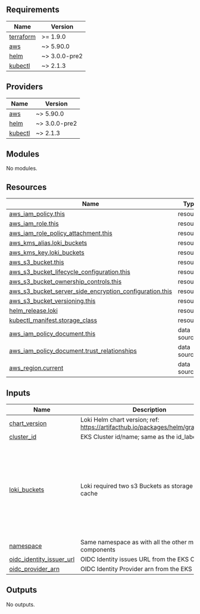 <!-- BEGIN_TF_DOCS -->
## Requirements

| Name | Version |
|------|---------|
| <a name="requirement_terraform"></a> [terraform](#requirement\_terraform) | >= 1.9.0 |
| <a name="requirement_aws"></a> [aws](#requirement\_aws) | ~> 5.90.0 |
| <a name="requirement_helm"></a> [helm](#requirement\_helm) | ~> 3.0.0-pre2 |
| <a name="requirement_kubectl"></a> [kubectl](#requirement\_kubectl) | ~> 2.1.3 |

## Providers

| Name | Version |
|------|---------|
| <a name="provider_aws"></a> [aws](#provider\_aws) | ~> 5.90.0 |
| <a name="provider_helm"></a> [helm](#provider\_helm) | ~> 3.0.0-pre2 |
| <a name="provider_kubectl"></a> [kubectl](#provider\_kubectl) | ~> 2.1.3 |

## Modules

No modules.

## Resources

| Name | Type |
|------|------|
| [aws_iam_policy.this](https://registry.terraform.io/providers/hashicorp/aws/latest/docs/resources/iam_policy) | resource |
| [aws_iam_role.this](https://registry.terraform.io/providers/hashicorp/aws/latest/docs/resources/iam_role) | resource |
| [aws_iam_role_policy_attachment.this](https://registry.terraform.io/providers/hashicorp/aws/latest/docs/resources/iam_role_policy_attachment) | resource |
| [aws_kms_alias.loki_buckets](https://registry.terraform.io/providers/hashicorp/aws/latest/docs/resources/kms_alias) | resource |
| [aws_kms_key.loki_buckets](https://registry.terraform.io/providers/hashicorp/aws/latest/docs/resources/kms_key) | resource |
| [aws_s3_bucket.this](https://registry.terraform.io/providers/hashicorp/aws/latest/docs/resources/s3_bucket) | resource |
| [aws_s3_bucket_lifecycle_configuration.this](https://registry.terraform.io/providers/hashicorp/aws/latest/docs/resources/s3_bucket_lifecycle_configuration) | resource |
| [aws_s3_bucket_ownership_controls.this](https://registry.terraform.io/providers/hashicorp/aws/latest/docs/resources/s3_bucket_ownership_controls) | resource |
| [aws_s3_bucket_server_side_encryption_configuration.this](https://registry.terraform.io/providers/hashicorp/aws/latest/docs/resources/s3_bucket_server_side_encryption_configuration) | resource |
| [aws_s3_bucket_versioning.this](https://registry.terraform.io/providers/hashicorp/aws/latest/docs/resources/s3_bucket_versioning) | resource |
| [helm_release.loki](https://registry.terraform.io/providers/hashicorp/helm/latest/docs/resources/release) | resource |
| [kubectl_manifest.storage_class](https://registry.terraform.io/providers/alekc/kubectl/latest/docs/resources/manifest) | resource |
| [aws_iam_policy_document.this](https://registry.terraform.io/providers/hashicorp/aws/latest/docs/data-sources/iam_policy_document) | data source |
| [aws_iam_policy_document.trust_relationships](https://registry.terraform.io/providers/hashicorp/aws/latest/docs/data-sources/iam_policy_document) | data source |
| [aws_region.current](https://registry.terraform.io/providers/hashicorp/aws/latest/docs/data-sources/region) | data source |

## Inputs

| Name | Description | Type | Default | Required |
|------|-------------|------|---------|:--------:|
| <a name="input_chart_version"></a> [chart\_version](#input\_chart\_version) | Loki Helm chart version; ref: https://artifacthub.io/packages/helm/grafana/loki | `string` | `"6.32.0"` | no |
| <a name="input_cluster_id"></a> [cluster\_id](#input\_cluster\_id) | EKS Cluster id/name; same as the id\_label | `string` | n/a | yes |
| <a name="input_loki_buckets"></a> [loki\_buckets](#input\_loki\_buckets) | Loki required two s3 Buckets as storage and cache | `map(map(string))` | <pre>{<br/>  "chunks": {<br/>    "expiration_days": "1095",<br/>    "name": "chunks",<br/>    "versioning": "Disabled"<br/>  },<br/>  "ruler": {<br/>    "expiration_days": "1095",<br/>    "name": "ruler",<br/>    "versioning": "Disabled"<br/>  }<br/>}</pre> | no |
| <a name="input_namespace"></a> [namespace](#input\_namespace) | Same namespace as with all the other monitoring components | `string` | `"monitoring"` | no |
| <a name="input_oidc_identity_issuer_url"></a> [oidc\_identity\_issuer\_url](#input\_oidc\_identity\_issuer\_url) | OIDC Identity issues URL from the EKS Cluster | `string` | n/a | yes |
| <a name="input_oidc_provider_arn"></a> [oidc\_provider\_arn](#input\_oidc\_provider\_arn) | OIDC Identity Provider arn from the EKS Cluster | `string` | n/a | yes |

## Outputs

No outputs.
<!-- END_TF_DOCS -->